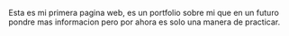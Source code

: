 Esta es mi primera pagina web, es un portfolio sobre mi que en un futuro pondre mas informacion pero por ahora es solo una manera de practicar.